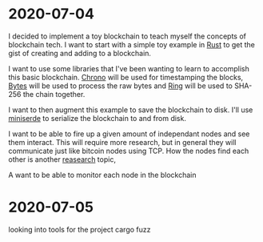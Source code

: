 # 2020-07-04

I decided to implement a toy blockchain to teach myself the concepts of blockchain tech.
I want to start with a simple toy example in [Rust][rust-blockchain-tutorial]
to get the gist of creating and adding to a blockchain.

I want to use some libraries that I've been wanting to learn to accomplish this basic blockchain.
[Chrono][chrono-home] will be used for timestamping the blocks, [Bytes][bytes-home] will be used to process the raw bytes and [Ring][ring-home] will be used to SHA-256 the chain together.

I want to then augment this example to save the blockchain to disk.
I'll use [miniserde][mini-serde-home] to serialize the blockchain to and from disk.

I want to be able to fire up a given amount of independant nodes and see them interact.
This will require more research, but in general they will communicate just like bitcoin nodes using TCP.
How the nodes find each other is another [reasearch][satoshi_client_node_discovery] topic, 

A want to be able to monitor each node in the blockchain

[rust-blockchain-tutorial]: https://asymmetric.github.io/2018/02/11/blockchain-rust/
[mini-serde-home]: https://github.com/dtolnay/miniserde
[ring-home]: https://github.com/briansmith/ring
[bytes-home]: https://github.com/tokio-rs/bytes
[chrono-home]: https://github.com/chronotope/chrono
[satoshi_client_node_discovery]: https://en.bitcoin.it/wiki/Satoshi_Client_Node_Discovery

# 2020-07-05

looking into tools for the project cargo fuzz